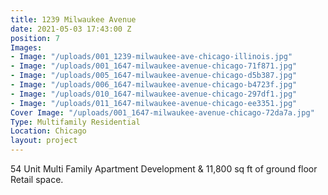 ```yaml
---
title: 1239 Milwaukee Avenue
date: 2021-05-03 17:43:00 Z
position: 7
Images:
- Image: "/uploads/001_1239-milwaukee-ave-chicago-illinois.jpg"
- Image: "/uploads/001_1647-milwaukee-avenue-chicago-71f871.jpg"
- Image: "/uploads/005_1647-milwaukee-avenue-chicago-d5b387.jpg"
- Image: "/uploads/006_1647-milwaukee-avenue-chicago-b4723f.jpg"
- Image: "/uploads/010_1647-milwaukee-avenue-chicago-297df1.jpg"
- Image: "/uploads/011_1647-milwaukee-avenue-chicago-ee3351.jpg"
Cover Image: "/uploads/001_1647-milwaukee-avenue-chicago-72da7a.jpg"
Type: Multifamily Residential
Location: Chicago
layout: project
---
```


54 Unit Multi Family Apartment Development & 11,800 sq ft of ground floor Retail space.

